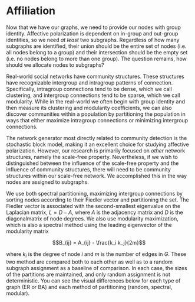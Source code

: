 # Affiliation

Now that we have our graphs, we need to provide our nodes with group identity. Affective polarization is dependent on in-group and out-group identities, so we need *at least* two subgraphs. Regardless of how many subgraphs are identified, their union should be the entire set of nodes (i.e. all nodes belong to a group) and their intersection should be the empty set (i.e. no nodes belong to more than one group). The question remains, how should we allocate nodes to subgraphs?

Real-world social networks have community structures. These structures have recognizable intergroup and intragroup patterns of connection. Specifically, intragroup connections tend to be dense, which we call clustering, and intergroup connections tend to be sparse, which we call modularity. While in the real-world we often begin with group identity and then measure its clustering and modularity coefficients, we can also discover communities within a population by partitioning the population in ways that either maximize intragroup connections or minimizing intergroup connections.

The network generator most directly related to community detection is the stochastic block model, making it an excellent choice for studying affective polarization. However, our research is primarily focused on *other* network structures, namely the scale-free property. Nevertheless, if we wish to distinguished between the influence of the scale-free property and the influence of community structures, there will need to be community structures within our scale-free network. We accomplished this in the way nodes are assigned to subgraphs.

We use both spectral partitioning, maximizing intergroup connections by sorting nodes according to their Fiedler vector and partitioning the set. The Fiedler vector is associated with the second-smallest eigenvalue on the Laplacian matrix, $L = D - A$, where $A$ is the adjacency matrix and $D$ is the diagonalmatrix of node degrees. We also use modularity maximization, which is also a spectral method using the leading eigenvector of the modularity matrix

$$B_{ij} = A_{ij} - \frac{k_i k_j}{2m}$$

where $k_i$ is the degree of node $i$ and $m$ is the number of edges in $G$. These two method are compared both to each other as well as to a random subgraph assignment as a baseline of comparison. In each case, the sizes of the partitions are maintained, and only random assignment is not deterministic. You can see the visual differences below for each type of graph (ER or BA) and each method of partitioning (random, spectral, modular).